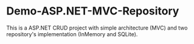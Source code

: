 # Demo-ASP.NET-MVC-Repository
This is a ASP.NET CRUD project with simple architecture (MVC) and two repository's implementation (InMemory and SQLite).

